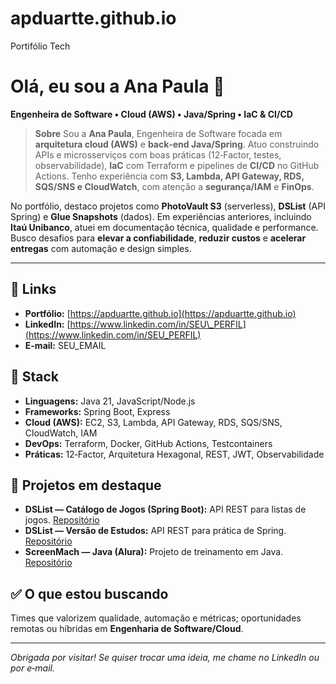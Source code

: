 # apduartte.github.io
Portifólio Tech
# Olá, eu sou a Ana Paula 👋

**Engenheira de Software • Cloud (AWS) • Java/Spring • IaC & CI/CD**

> **Sobre**
> Sou a **Ana Paula**, Engenheira de Software focada em **arquitetura cloud (AWS)** e **back‑end Java/Spring**. Atuo construindo APIs e microsserviços com boas práticas (12‑Factor, testes, observabilidade), **IaC** com Terraform e pipelines de **CI/CD** no GitHub Actions. Tenho experiência com **S3, Lambda, API Gateway, RDS, SQS/SNS e CloudWatch**, com atenção a **segurança/IAM** e **FinOps**.

No portfólio, destaco projetos como **PhotoVault S3** (serverless), **DSList** (API Spring) e **Glue Snapshots** (dados). Em experiências anteriores, incluindo **Itaú Unibanco**, atuei em documentação técnica, qualidade e performance. Busco desafios para **elevar a confiabilidade**, **reduzir custos** e **acelerar entregas** com automação e design simples.

---

## 🔗 Links

* **Portfólio:** [https://apduartte.github.io](https://apduartte.github.io)
* **LinkedIn:** [https://www.linkedin.com/in/SEU\_PERFIL](https://www.linkedin.com/in/SEU_PERFIL)
* **E-mail:** SEU\_EMAIL

## 🧰 Stack

* **Linguagens:** Java 21, JavaScript/Node.js
* **Frameworks:** Spring Boot, Express
* **Cloud (AWS):** EC2, S3, Lambda, API Gateway, RDS, SQS/SNS, CloudWatch, IAM
* **DevOps:** Terraform, Docker, GitHub Actions, Testcontainers
* **Práticas:** 12‑Factor, Arquitetura Hexagonal, REST, JWT, Observabilidade

## 🚀 Projetos em destaque

* **DSList — Catálogo de Jogos (Spring Boot):** API REST para listas de jogos. [Repositório](https://github.com/apduartte/devsuperior-dslist)
* **DSList — Versão de Estudos:** API REST para prática de Spring. [Repositório](https://github.com/apduartte/dslist)
* **ScreenMach — Java (Alura):** Projeto de treinamento em Java. [Repositório](https://github.com/apduartte/screenMach)

## ✅ O que estou buscando

Times que valorizem qualidade, automação e métricas; oportunidades remotas ou híbridas em **Engenharia de Software/Cloud**.

---

*Obrigada por visitar! Se quiser trocar uma ideia, me chame no LinkedIn ou por e‑mail.*
